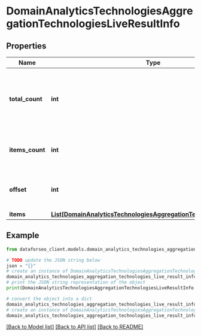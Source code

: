 # DomainAnalyticsTechnologiesAggregationTechnologiesLiveResultInfo


## Properties

Name | Type | Description | Notes
------------ | ------------- | ------------- | -------------
**total_count** | **int** | total amount of results in our database relevant to your request | [optional] 
**items_count** | **int** | the number of results returned in the items array | [optional] 
**offset** | **int** | offset in the results array of returned domains | [optional] 
**items** | [**List[DomainAnalyticsTechnologiesAggregationTechnologiesLiveItem]**](DomainAnalyticsTechnologiesAggregationTechnologiesLiveItem.md) | items array | [optional] 

## Example

```python
from dataforseo_client.models.domain_analytics_technologies_aggregation_technologies_live_result_info import DomainAnalyticsTechnologiesAggregationTechnologiesLiveResultInfo

# TODO update the JSON string below
json = "{}"
# create an instance of DomainAnalyticsTechnologiesAggregationTechnologiesLiveResultInfo from a JSON string
domain_analytics_technologies_aggregation_technologies_live_result_info_instance = DomainAnalyticsTechnologiesAggregationTechnologiesLiveResultInfo.from_json(json)
# print the JSON string representation of the object
print(DomainAnalyticsTechnologiesAggregationTechnologiesLiveResultInfo.to_json())

# convert the object into a dict
domain_analytics_technologies_aggregation_technologies_live_result_info_dict = domain_analytics_technologies_aggregation_technologies_live_result_info_instance.to_dict()
# create an instance of DomainAnalyticsTechnologiesAggregationTechnologiesLiveResultInfo from a dict
domain_analytics_technologies_aggregation_technologies_live_result_info_form_dict = domain_analytics_technologies_aggregation_technologies_live_result_info.from_dict(domain_analytics_technologies_aggregation_technologies_live_result_info_dict)
```
[[Back to Model list]](../README.md#documentation-for-models) [[Back to API list]](../README.md#documentation-for-api-endpoints) [[Back to README]](../README.md)


